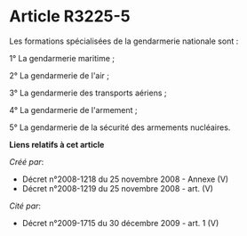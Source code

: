 # Article R3225-5

Les formations spécialisées de la gendarmerie nationale sont :

1° La gendarmerie maritime ;

2° La gendarmerie de l'air ;

3° La gendarmerie des transports aériens ;

4° La gendarmerie de l'armement ;

5° La gendarmerie de la sécurité des armements nucléaires.

**Liens relatifs à cet article**

_Créé par_:

  - Décret n°2008-1218 du 25 novembre 2008 -  Annexe (V)
  - Décret n°2008-1219 du 25 novembre 2008 - art. (V)

_Cité par_:

  - Décret n°2009-1715 du 30 décembre 2009 - art. 1 (V)
